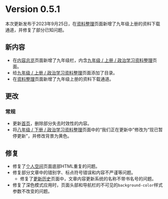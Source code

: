 # Version 0.5.1

本次更新发布于2023年9月25日，在[资料整理](/其他/资料整理)页面新增了九年级上册的资料下载通道，并修复了部分已知问题。

## 新内容

- 在[内容总览](/roots/overview)页面新增了九年级栏，内含[九年级 / 上册 / 政治学习资料整理](/九年级/上册/政治学习资料整理)页面。
- 给[九年级 / 上册 / 政治学习资料整理](/九年级/上册/政治学习资料整理)页面添加了目录。
- 在[资料整理](/其他/资料整理)页面新增了九年级上册的资料下载通道。

## 更改

### 常规

- 更新[首页](/)，删除部分失去时效性的内容。
- 将[八年级 / 下册 / 政治学习资料整理](/八年级/下册/政治学习资料整理)页面中的“我们正在更新中”修改为“现已暂停更新”，并修改背景为黄色。

## 修复

- 修复了[个人空间](/其他/个人空间)页面底部HTML重复的问题。
- 修复部分文章中的错别字、标点符号错误和内容不严谨等问题。
    - 修复了[更新历史](/roots/history)页面中，文章内容更新系统的名称不带书名号的问题。
- 修复了深色模式应用时，页面头部和导航栏的不可见的`background-color`样式参数不改变的问题。

